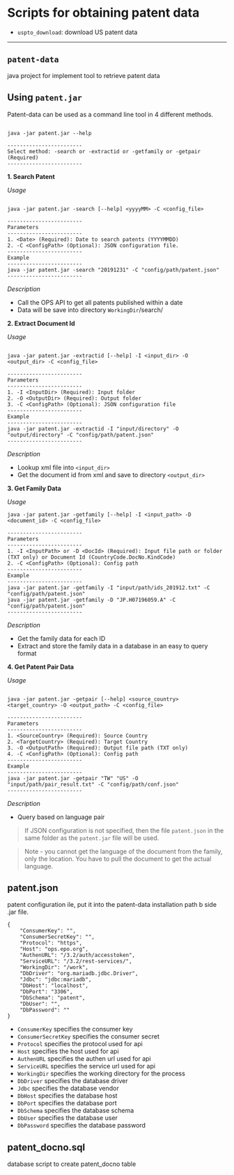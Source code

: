 # Scripts for obtaining patent data

  * `uspto_download`: download US patent data

___


## `patent-data`
java project for implement tool to retrieve patent data

## Using `patent.jar`
Patent-data can be used as a command line tool in 4 different methods.
   
```

java -jar patent.jar --help

------------------------
Select method: -search or -extractid or -getfamily or -getpair (Required)
------------------------

```

   
**1. Search Patent**

   *Usage*

   ```

   java -jar patent.jar -search [--help] <yyyyMM> -C <config_file>

   ------------------------
   Parameters
   ------------------------
   1. <Date> (Required): Date to search patents (YYYYMMDD)
   2. -C <ConfigPath> (Optional): JSON configuration file.
   ------------------------
   Example
   ------------------------
   java -jar patent.jar -search "20191231" -C "config/path/patent.json"
   ------------------------

   ```

   *Description*

   - Call the OPS API to get all patents published within a date
   - Data will be save into directory `WorkingDir`/search/




**2. Extract Document Id**

   *Usage*
   
   ```
   
   java -jar patent.jar -extractid [--help] -I <input_dir> -O <output_dir> -C <config_file>
   
   ------------------------
   Parameters
   ------------------------
   1. -I <InputDir> (Required): Input folder
   2. -O <OutputDir> (Required): Output folder
   3. -C <ConfigPath> (Optional): JSON configuration file
   ------------------------
   Example
   ------------------------
   java -jar patent.jar -extractid -I "input/directory" -O "output/directory" -C "config/path/patent.json"
   ------------------------

   ```
  
   *Description*

   - Lookup xml file into `<input_dir>`
   - Get the document id from xml and save to directory `<output_dir>`




**3. Get Family Data**

   *Usage*
   
   ```
   java -jar patent.jar -getfamily [--help] -I <input_path> -D <document_id> -C <config_file>
   
   ------------------------
   Parameters
   ------------------------
   1. -I <InputPath> or -D <DocId> (Required): Input file path or folder (TXT only) or Document Id (CountryCode.DocNo.KindCode)
   2. -C <ConfigPath> (Optional): Config path
   ------------------------
   Example
   ------------------------
   java -jar patent.jar -getfamily -I "input/path/ids_201912.txt" -C "config/path/patent.json"
   java -jar patent.jar -getfamily -D "JP.H07196059.A" -C "config/path/patent.json"
   ------------------------
   
   ```
  
   *Description*
   
   - Get the family data for each ID
   - Extract and store the family data in a database in an easy to query format




**4. Get Patent Pair Data**

   *Usage*
   
   ```
   
   java -jar patent.jar -getpair [--help] <source_country> <target_country> -O <output_path> -C <config_file>
   
   ------------------------
   Parameters
   ------------------------
   1. <SourceCountry> (Required): Source Country
   2. <TargetCountry> (Required): Target Country
   3. -O <OutputPath> (Required): Output file path (TXT only)
   4. -C <ConfigPath> (Optional): Config path
   ------------------------
   Example
   ------------------------
   java -jar patent.jar -getpair "TW" "US" -O "input/path/pair_result.txt" -C "config/path/conf.json"
   ------------------------
   
   ```
  
   *Description*


   - Query based on language pair
  

> If JSON configuration is not specified, then the file `patent.json` in the same folder as the `patent.jar` file will be used.

> Note - you cannot get the language of the document from the family, only the location. You have to pull the document to get the actual language.
 
 
 
  
## patent.json

patent configuration 
ile, put it into the patent-data installation path b
side .jar file.

```
{
	"ConsumerKey": "",
	"ConsumerSecretKey": "",
	"Protocol": "https",
	"Host": "ops.epo.org",
	"AuthenURL": "/3.2/auth/accesstoken",
	"ServiceURL": "/3.2/rest-services/",
	"WorkingDir": "/work",
	"DbDriver": "org.mariadb.jdbc.Driver",
	"Jdbc": "jdbc:mariadb",
	"DbHost": "localhost",
	"DbPort": "3306",
	"DbSchema": "patent",
	"DbUser": "",
	"DbPassword": ""
}

```

- `ConsumerKey`  specifies the consumer key
- `ConsumerSecretKey`  specifies the consumer secret
- `Protocol`  specifies the protocol used for api
- `Host`  specifies the host used for api
- `AuthenURL`  specifies the authen url used for api
- `ServiceURL`  specifies the service url used for api
- `WorkingDir`  specifies the working directory for the process
- `DbDriver`  specifies the database driver
- `Jdbc`  specifies the database vendor
- `DbHost`  specifies the database host
- `DbPort`  specifies the database port
- `DbSchema`  specifies the database schema
- `DbUser`  specifies the database user
- `DbPassword`  specifies the database password


## patent_docno.sql

database script to create patent_docno table 

